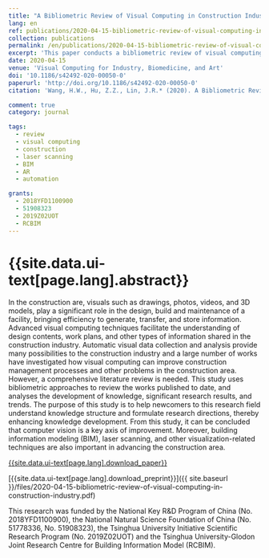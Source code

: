 ```yaml
---
title: "A Bibliometric Review of Visual Computing in Construction Industry"
lang: en
ref: publications/2020-04-15-bibliometric-review-of-visual-computing-in-construction-industry
collection: publications
permalink: /en/publications/2020-04-15-bibliometric-review-of-visual-computing-in-construction-industry
excerpt: 'This paper conducts a bibliometric review of visual computing techniques including BIM, CV, laser scanning, AR in the construction industry'
date: 2020-04-15
venue: 'Visual Computing for Industry, Biomedicine, and Art'
doi: '10.1186/s42492-020-00050-0'
paperurl: 'http://doi.org/10.1186/s42492-020-00050-0'
citation: 'Wang, H.W., Hu, Z.Z., Lin, J.R.* (2020). A Bibliometric Review of Visual Computing in Construction Industry. <i>Visual Computing for Industry, Biomedicine, and Art</i>, 3, 14. doi: 10.1186/s42492-020-00050-0'

comment: true
category: journal

tags: 
  - review
  - visual computing
  - construction
  - laser scanning
  - BIM
  - AR
  - automation

grants:
  - 2018YFD1100900
  - 51908323
  - 2019Z02UOT
  - RCBIM
---
```



{{site.data.ui-text[page.lang].abstract}}
====

In the construction are, visuals such as drawings, photos, videos, and 3D models, play a significant role in the design, build and maintenance of a facility, bringing efficiency to generate, transfer, and store information. Advanced visual computing techniques facilitate the understanding of design contents, work plans, and other types of information shared in the construction industry. Automatic visual data collection and analysis provide many possibilities to the construction industry and a large number of works have investigated how visual computing can improve construction management processes and other problems in the construction area. However, a comprehensive literature review is needed. This study uses bibliometric approaches to review the works published to date, and analyses the development of knowledge, significant research results, and trends. The purpose of this study is to help newcomers to this research field understand knowledge structure and formulate research directions, thereby enhancing knowledge development. From this study, it can be concluded that computer vision is a key axis of improvement. Moreover, building information modeling (BIM), laser scanning, and other visualization-related techniques are also important in advancing the construction area.

[{{site.data.ui-text[page.lang].download_paper}}](http://doi.org/10.1186/s42492-020-00050-0)

[{{site.data.ui-text[page.lang].download_preprint}}]({{ site.baseurl }}/files/2020-04-15-bibliometric-review-of-visual-computing-in-construction-industry.pdf)

This research was funded by the National Key R&D Program of China (No. 2018YFD1100900), the National Natural Science Foundation of China (No. 51778336, No. 51908323), the Tsinghua University Initiative Scientific Research Program (No. 2019Z02UOT) and the Tsinghua University-Glodon Joint Research Centre for Building Information Model (RCBIM).